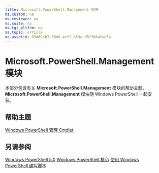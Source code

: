```yaml
---
title: Microsoft.PowerShell.Management 模块
ms.custom: na
ms.reviewer: na
ms.suite: na
ms.tgt_pltfrm: na
ms.topic: article
ms.assetid: 03d69ab7-89d8-4cff-863e-d5f3864fee5a
---
```

# Microsoft.PowerShell.Management 模块
本部分包含有关 **Microsoft.PowerShell.Management** 模块的帮助主题。 **Microsoft.PowerShell.Management** 模块随 Windows PowerShell 一起安装。

## 帮助主题
[Windows PowerShell 管理 Cmdlet](http://go.microsoft.com/fwlink/?LinkID=245862)

## 另请参阅
[Windows PowerShell 5.0](Windows-PowerShell-5.0.md)
[Windows PowerShell 核心](https://technet.microsoft.com/en-us/library/4b75f1e4-f327-48f3-92ab-bf5435094d41)
[使用 Windows PowerShell 编写脚本](../../getting-started/fundamental/Scripting-with-Windows-PowerShell.md)



<!--HONumber=May16_HO2-->


